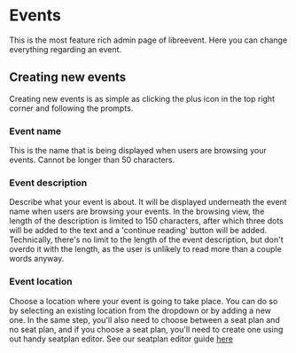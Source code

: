 # Events
This is the most feature rich admin page of libreevent. Here you can change everything regarding an event.

## Creating new events
Creating new events is as simple as clicking the plus icon in the top right corner and following the prompts.

### Event name
This is the name that is being displayed when users are browsing your events. Cannot be longer than 50 characters.

### Event description
Describe what your event is about. It will be displayed underneath the event name when users are browsing your events. In the browsing view, the length of the description is limited to 150 characters, after which three dots will be added to the text and a 'continue reading' button will be added. Technically, there's no limit to the length of the event description, but don't overdo it with the length, as the user is unlikely to read more than a couple words anyway.

### Event location
Choose a location where your event is going to take place. You can do so by selecting an existing location from the dropdown or by adding a new one. In the same step, you'll also need to choose between a seat plan and no seat plan, and if you choose a seat plan, you'll need to create one using out handy seatplan editor. See our seatplan editor guide [here](&/admin-panel/seatplan-editor)